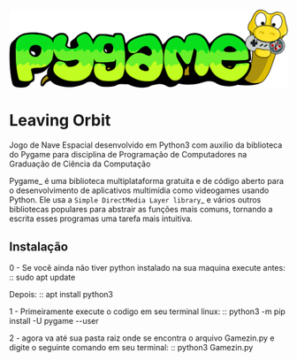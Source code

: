 
![alt text](https://raw.githubusercontent.com/pygame/pygame/main/docs/reST/_static/pygame_logo.svg)



# Leaving Orbit

Jogo de Nave Espacial desenvolvido em Python3 com auxilio da biblioteca do Pygame para disciplina de Programação de Computadores na Graduação de Ciência da Computação


Pygame_ é uma biblioteca multiplataforma gratuita e de código aberto
para o desenvolvimento de aplicativos multimídia como videogames usando Python.
Ele usa a `Simple DirectMedia Layer library`_ e vários outros
bibliotecas populares para abstrair as funções mais comuns, tornando a escrita
esses programas uma tarefa mais intuitiva.


Instalação
------------
0 - Se você ainda não tiver python instalado na sua maquina execute antes:
:: sudo apt update

Depois:
:: apt install python3

1 - Primeiramente execute o codigo em seu terminal linux:
:: python3 -m pip install -U pygame --user

2 - agora va até sua pasta raiz onde se encontra o arquivo Gamezin.py e digite o seguinte comando em seu terminal:
:: python3 Gamezin.py



